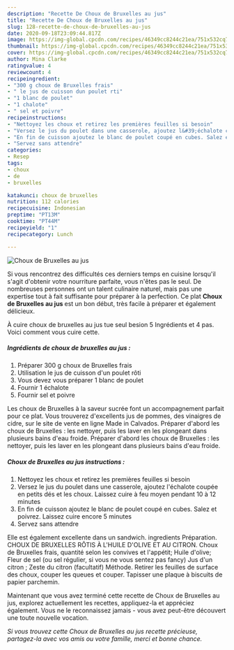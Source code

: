 ```yaml
---
description: "Recette De Choux de Bruxelles au jus"
title: "Recette De Choux de Bruxelles au jus"
slug: 128-recette-de-choux-de-bruxelles-au-jus
date: 2020-09-18T23:09:44.817Z
image: https://img-global.cpcdn.com/recipes/46349cc8244c21ea/751x532cq70/choux-de-bruxelles-au-jus-photo-principale-de-la-recette.jpg
thumbnail: https://img-global.cpcdn.com/recipes/46349cc8244c21ea/751x532cq70/choux-de-bruxelles-au-jus-photo-principale-de-la-recette.jpg
cover: https://img-global.cpcdn.com/recipes/46349cc8244c21ea/751x532cq70/choux-de-bruxelles-au-jus-photo-principale-de-la-recette.jpg
author: Mina Clarke
ratingvalue: 4
reviewcount: 4
recipeingredient:
- "300 g choux de Bruxelles frais"
- " le jus de cuisson dun poulet rti"
- "1 blanc de poulet"
- "1 chalote"
- " sel et poivre"
recipeinstructions:
- "Nettoyez les choux et retirez les premières feuilles si besoin"
- "Versez le jus du poulet dans une casserole, ajoutez l&#39;échalote coupée en petits dés et les choux. Laissez cuire à feu moyen pendant 10 à 12 minutes"
- "En fin de cuisson ajoutez le blanc de poulet coupé en cubes. Salez et poivrez. Laissez cuire encore 5 minutes"
- "Servez sans attendre"
categories:
- Resep
tags:
- choux
- de
- bruxelles

katakunci: choux de bruxelles 
nutrition: 112 calories
recipecuisine: Indonesian
preptime: "PT13M"
cooktime: "PT44M"
recipeyield: "1"
recipecategory: Lunch

---
```



![Choux de Bruxelles au jus](https://img-global.cpcdn.com/recipes/46349cc8244c21ea/751x532cq70/choux-de-bruxelles-au-jus-photo-principale-de-la-recette.jpg)

Si vous rencontrez des difficultés ces derniers temps en cuisine lorsqu'il s'agit d'obtenir votre nourriture parfaite, vous n'êtes pas le seul. De nombreuses personnes ont un talent culinaire naturel, mais pas une expertise tout à fait suffisante pour préparer à la perfection. Ce plat <strong> Choux de Bruxelles au jus </strong> est un bon début, très facile à préparer et également délicieux.

<!--inarticleads1-->

À cuire choux de bruxelles au jus tue seul besion 5 Ingrédients et 4 pas. Voici comment vous cuire cette.

##### Ingrédients de choux de bruxelles au jus :

1. Préparer 300 g choux de Bruxelles frais
1. Utilisation  le jus de cuisson d&#39;un poulet rôti
1. Vous devez vous préparer 1 blanc de poulet
1. Fournir 1 échalote
1. Fournir  sel et poivre


Les choux de Bruxelles à la saveur sucrée font un accompagnement parfait pour ce plat. Vous trouverez d&#39;excellents jus de pommes, des vinaigres de cidre, sur le site de vente en ligne Made in Calvados. Préparer d&#39;abord les choux de Bruxelles : les nettoyer, puis les laver en les plongeant dans plusieurs bains d&#39;eau froide. Préparer d&#39;abord les choux de Bruxelles : les nettoyer, puis les laver en les plongeant dans plusieurs bains d&#39;eau froide. 

<!--inarticleads2-->

##### Choux de Bruxelles au jus instructions :

1. Nettoyez les choux et retirez les premières feuilles si besoin
1. Versez le jus du poulet dans une casserole, ajoutez l&#39;échalote coupée en petits dés et les choux. Laissez cuire à feu moyen pendant 10 à 12 minutes
1. En fin de cuisson ajoutez le blanc de poulet coupé en cubes. Salez et poivrez. Laissez cuire encore 5 minutes
1. Servez sans attendre


Elle est également excellente dans un sandwich. ingredients Préparation. CHOUX DE BRUXELLES RÔTIS À L&#39;HUILE D&#39;OLIVE ET AU CITRON. Choux de Bruxelles frais, quantité selon les convives et l&#39;appétit; Huile d&#39;olive; Fleur de sel (ou sel régulier, si vous ne vous sentez pas fancy) Jus d&#39;un citron ; Zeste du citron (facultatif) Méthode. Retirer les feuilles de surface des choux, couper les queues et couper. Tapisser une plaque à biscuits de papier parchemin. 

<!--inarticleads1-->

<p>
Maintenant que vous avez terminé cette recette de Choux de Bruxelles au jus, explorez actuellement les recettes, appliquez-la et appréciez également. Vous ne le reconnaissez jamais - vous avez peut-être découvert une toute nouvelle vocation.
</p>

<p>
<i>Si vous trouvez cette Choux de Bruxelles au jus recette précieuse, partagez-la avec vos amis ou votre famille, merci et bonne chance.</i>
</p>
